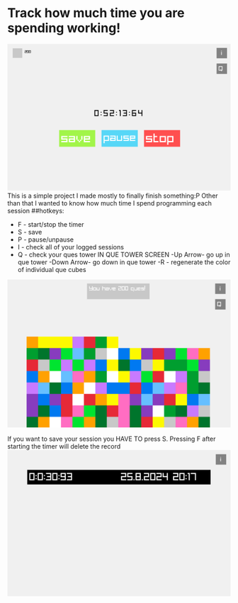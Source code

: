 # Track how much time you are spending working!
![main menu](res/main_menu.PNG)
This is a simple project I made mostly to finally finish something:P
Other than that I wanted to know how much time I spend programming each session
##hotkeys:
- F - start/stop the timer
- S - save
- P - pause/unpause
- I - check all of your logged sessions
- Q - check your ques tower
IN QUE TOWER SCREEN
-Up Arrow- go up in que tower
-Down Arrow- go down in que tower
-R - regenerate the color of individual que cubes

![que tower](res/que_towe.PNG)

If you want to save your session you HAVE TO press S. Pressing F after starting the timer
will delete the record
![log screen](res/log.PNG)

